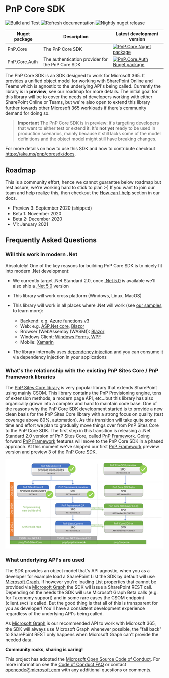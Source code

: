 # PnP Core SDK

![Build and Test](https://github.com/pnp/pnpcore/workflows/Build%20and%20Test/badge.svg?branch=dev) ![Refresh documentation](https://github.com/pnp/pnpcore/workflows/Refresh%20documentation/badge.svg?branch=dev) ![Nightly nuget release](https://github.com/pnp/pnpcore/workflows/Nightly%20nuget%20release/badge.svg?branch=dev) 

Nuget package | Description | Latest development version
--------------|-------------|---------------------------
PnP.Core | The PnP Core SDK | [![PnP.Core Nuget package](https://img.shields.io/nuget/vpre/PnP.Core.svg)](https://www.nuget.org/packages/PnP.Core/) 
PnP.Core.Auth | The authentication provider for the PnP Core SDK | [![PnP.Core.Auth Nuget package](https://img.shields.io/nuget/vpre/PnP.Core.Auth.svg)](https://www.nuget.org/packages/PnP.Core.Auth/)

The PnP Core SDK is an SDK designed to work for Microsoft 365. It provides a unified object model for working with SharePoint Online and Teams which is agnostic to the underlying API's being called. Currently the library is in **preview**, see our roadmap for more details. The initial goal for this library will be to cover the needs of developers working with either SharePoint Online or Teams, but we're also open to extend this library further towards other Microsoft 365 workloads if there's community demand for doing so.

> **Important**
> The PnP Core SDK is in preview: it's targeting developers that want to either test or extend it. It's **not yet** ready to be used in production scenarios, mainly because it still lacks some of the model definitions and the object model might still have breaking changes.

For more details on how to use this SDK and how to contribute checkout https://aka.ms/pnp/coresdk/docs.

## Roadmap

This is a community effort, hence we cannot guarantee below roadmap but rest assure, we're working hard to stick to plan :-) If you want to join our team and help realize this, then checkout the [How can I help](https://pnp.github.io/pnpcore/#how-can-you-help) section in our docs.

- Preview 3: September 2020 (shipped)
- Beta 1: November 2020
- Beta 2: December 2020
- V1: January 2021

## Frequently Asked Questions

### Will this work in modern .Net

Absolutely! One of the key reasons for building PnP Core SDK is to nicely fit into modern .Net development:

- We currently target .Net Standard 2.0, once [.Net 5.0](https://devblogs.microsoft.com/dotnet/introducing-net-5/) is available we'll also ship a [.Net 5.0](https://devblogs.microsoft.com/dotnet/introducing-net-5/) version
- This library will work cross platform (Windows, Linux, MacOS)
- This library will work in all places where .Net will work (see [our samples](src/samples) to learn more):
  - Backend: e.g. [Azure functions v3](https://docs.microsoft.com/en-us/azure/azure-functions/functions-dotnet-class-library)
  - Web: e.g. [ASP.Net core](https://docs.microsoft.com/en-us/aspnet/core/?view=aspnetcore-3.1), [Blazor](https://dotnet.microsoft.com/apps/aspnet/web-apps/blazor)
  - Browser (WebAssemby (WASM)): [Blazor](https://dotnet.microsoft.com/apps/aspnet/web-apps/blazor)
  - Windows Client: [Windows Forms, WPF](https://docs.microsoft.com/en-us/dotnet/desktop/?view=netdesktop-5.0)
  - Mobile: [Xamarin](https://dotnet.microsoft.com/apps/xamarin)
  
- The library internally uses [dependency injection](https://docs.microsoft.com/en-us/aspnet/core/fundamentals/dependency-injection?view=aspnetcore-3.1) and you can consume it via dependency injection in your applications

### What's the relationship with the existing PnP Sites Core / PnP Framework libraries

The [PnP Sites Core library](https://github.com/PnP/PnP-Sites-Core) is very popular library that extends SharePoint using mainly CSOM. This library contains the PnP Provisioning engine, tons of extension methods, a modern page API, etc...but this library has also organically grown into a complex and hard to maintain code base. One of the reasons why the PnP Core SDK development started is to provide a new clean basis for the PnP Sites Core library with a strong focus on quality (test coverage above 80%, automation). As this transition will take quite some time and effort we plan to gradually move things over from PnP Sites Core to the PnP Core SDK. The first step in this transition is releasing a .Net Standard 2.0 version of PnP Sites Core, called [PnP Framework](https://github.com/pnp/pnpframework). Going forward [PnP Framework](https://github.com/pnp/pnpframework) features will move to the PnP Core SDK in a phased approach. At this moment we've shipped our first [PnP Framework](https://github.com/pnp/pnpframework) preview version and preview 3 of the [PnP Core SDK](https://github.com/pnp/pnpcore).

![PnP dotnet roadmap](PnP%20dotnet%20Roadmap%20-%20October%20status.png)

### What underlying API's are used

The SDK provides an object model that's API agnostic, when you as a developer for example load a SharePoint List the SDK by default will use [Microsoft Graph](https://docs.microsoft.com/en-us/graph/). If however you're loading List properties that cannot be provided via [Microsoft Graph](https://docs.microsoft.com/en-us/graph/) the SDK wil issue a SharePoint REST call. Depending on the needs the SDK will use Microsoft Graph Beta calls (e.g. for Taxonomy support) and in some rare cases the CSOM endpoint (client.svc) is called. But the good thing is that all of this is transparent for you as developer! You'll have a consistent development experience regardless of the underlying API's being called.

As [Microsoft Graph](https://docs.microsoft.com/en-us/graph/) is our recommended API to work with Microsoft 365, the SDK will always use Microsoft Graph whenever possible, the "fall back" to SharePoint REST only happens when Microsoft Graph can't provide the needed data.

**Community rocks, sharing is caring!**

This project has adopted the [Microsoft Open Source Code of Conduct](https://opensource.microsoft.com/codeofconduct/). For more information see the [Code of Conduct FAQ](https://opensource.microsoft.com/codeofconduct/faq/) or contact [opencode@microsoft.com](mailto:opencode@microsoft.com) with any additional questions or comments.
